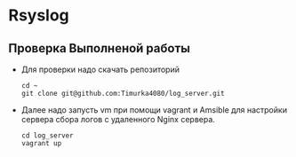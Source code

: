 # Rsyslog
##  Проверка Выполненой работы
- Для проверки надо скачать репозиторий 

      cd ~
      git clone git@github.com:Timurka4080/log_server.git

- Далее надо запусть vm при помощи vagrant и Amsible для настройки сервера сбора логов c удаленного Nginx сервера. 

      cd log_server
      vagrant up 

